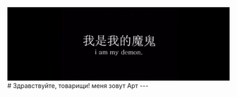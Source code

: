 <div align="center">
  <img src="https://github.com/Art1ord/Art1ord/blob/main/assets/image.jpg">
</div>
# Здравствуйте, товарищи! меня зовут Арт
 ---
